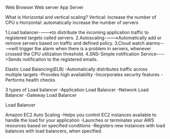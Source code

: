 Web Browser
Web server
App Server

What is Horizontal and vertical scaling?
Vertical: increase the number of CPU s
Horizontal: automatically increase the number of servers

1.Load balancer---->to distribute the incoming application traffic to registered targets called servers.
2.Autoscaling---->Automatically add or remove servers based on traffic and defined policy.
3.Cloud watch alarms---->will trigger the alarm when there is a problem in servers, whenever crossed the CPU utilization threshold.
4.SNS-Simple notification Service---->Sends notification to the registered emails.

Elastic Load Balancing(ELB)
-Automatically distributes traffic across multiple targets
-Provides high availability
-Incorporates security features
-Performs health checks

3 types of Load balancer
-Application Load Balancer
-Network Load Balancer 
-Gateway Load Balancer

Load Balancer

Amazon EC2 Auto Scaling
-Helps you control EC2 instances available to handle the load for your application
-Launches or terminates your AWS resources based on specified conditions
-Registers new instances with load balances with load balancers, when specified.

